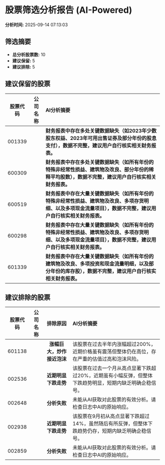 # 股票筛选分析报告 (AI-Powered)

**分析时间:** 2025-09-14 07:13:03

## 筛选摘要

- **总分析股票数:** 10
- **建议保留:** 5
- **建议排除:** 5

## 建议保留的股票

| 股票代码 | 公司名称 | AI分析摘要 |
|:---:|:---:|:---|
| 001339 |  | **财务报表中存在多处关键数据缺失（如2023年少数股东权益、2023年可用出售证券及部分年份的股息支付），数据不完整，建议用户自行核实相关财务报表。** |
| 600309 |  | **财务报表中存在多处关键数据缺失（如所有年份的特殊非经常性损益、建筑物及改良、部分年份的稀释平均股数），数据不完整，建议用户自行核实相关财务报表。** |
| 600519 |  | **财务报表中存在大量关键数据缺失（如所有年份的特殊非经常性损益、建筑物及改良、多项存货明细、以及多项现金流量项目），数据不完整，建议用户自行核实相关财务报表。** |
| 600298 |  | **财务报表中存在大量关键数据缺失（如所有年份的特殊非经常性损益、建筑物及改良、多项存货明细、以及多项现金流量项目），数据不完整，建议用户自行核实相关财务报表。** |
| 601339 |  | **财务报表中存在大量关键数据缺失（如所有年份的建筑物及改良、多项投资和现金流量明细，以及部分年份的库存股），数据不完整，建议用户自行核实相关财务报表。** |

## 建议排除的股票

| 股票代码 | 公司名称 | 排除原因 | AI分析摘要 |
|:---:|:---:|:---:|:---|
| 601138 |  | **涨幅巨大，炒作接近泡沫** | 该股票在过去半年内涨幅超过200%，近期价格虽有震荡但整体仍在高位，存在严重的估值过高和泡沫风险。 |
| 002536 |  | **近期明显下跌走势** | 该股票在过去一个月从高点显著下跌超过20%，近期虽有小幅反弹，但整体下跌趋势明显，短期内缺乏明确企稳信号。 |
| 002648 |  | **分析失败** | 未能从AI获取对此股票的有效分析。请检查日志中AI的原始响应。 |
| 002938 |  | **近期明显下跌走势** | 该股票在9月初从高点显著下跌超过14%，虽然随后有所反弹，但整体下跌趋势仍存，短期内缺乏明确企稳信号。 |
| 002859 |  | **分析失败** | 未能从AI获取对此股票的有效分析。请检查日志中AI的原始响应。 |
